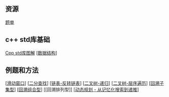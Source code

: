 
## 资源
[题单](https://github.com/EndlessCheng/codeforces-go/blob/master/leetcode/README.md)

## c++ std库基础
[Cpp std库图解](https://hackingcpp.com)
[[数据结构]]


## 例题和方法
[[滑动窗口]]
[[二分查找]]
[[链表-反转链表]]
[[二叉树-递归]]
[[二叉树-层序遍历]]
[[回溯子集型]]
[[回溯组合型]]
[[回溯排列型]]
[[动态规划 - 从记忆化搜索到递推]]





[//begin]: # "Autogenerated link references for markdown compatibility"
[数据结构]: ../cpp/%E6%95%B0%E6%8D%AE%E7%BB%93%E6%9E%84.md "数据结构"
[滑动窗口]: %E6%BB%91%E5%8A%A8%E7%AA%97%E5%8F%A3.md "滑动窗口"
[二分查找]: %E4%BA%8C%E5%88%86%E6%9F%A5%E6%89%BE.md "二分查找"
[链表-反转链表]: %E9%93%BE%E8%A1%A8-%E5%8F%8D%E8%BD%AC%E9%93%BE%E8%A1%A8.md "链表-反转链表"
[二叉树-递归]: %E4%BA%8C%E5%8F%89%E6%A0%91-%E9%80%92%E5%BD%92.md "二叉树-递归"
[二叉树-层序遍历]: %E4%BA%8C%E5%8F%89%E6%A0%91-%E5%B1%82%E5%BA%8F%E9%81%8D%E5%8E%86.md "notes/二叉树-层序遍历"
[回溯子集型]: %E5%9B%9E%E6%BA%AF%E5%AD%90%E9%9B%86%E5%9E%8B.md "notes/回溯子集型"
[回溯组合型]: %E5%9B%9E%E6%BA%AF%E7%BB%84%E5%90%88%E5%9E%8B.md "回溯组合型"
[动态规划 - 从记忆化搜索到递推]: <%E5%8A%A8%E6%80%81%E8%A7%84%E5%88%92 - %E4%BB%8E%E8%AE%B0%E5%BF%86%E5%8C%96%E6%90%9C%E7%B4%A2%E5%88%B0%E9%80%92%E6%8E%A8.md> "动态规划 - 从记忆化搜索到递推"
[//end]: # "Autogenerated link references"